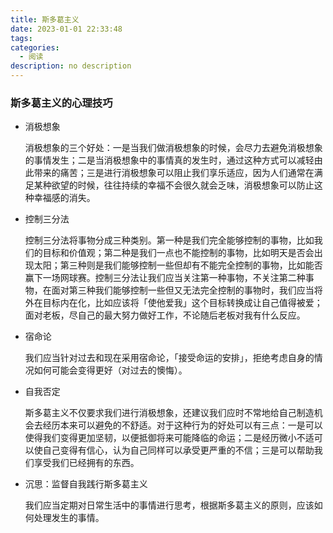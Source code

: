 ```yaml
---
title: 斯多葛主义
date: 2023-01-01 22:33:48
tags:
categories:
  - 阅读
description: no description 
---
```


### 斯多葛主义的心理技巧

- 消极想象
    
    消极想象的三个好处：一是当我们做消极想象的时候，会尽力去避免消极想象的事情发生；二是当消极想象中的事情真的发生时，通过这种方式可以减轻由此带来的痛苦；三是进行消极想象可以阻止我们享乐适应，因为人们通常在满足某种欲望的时候，往往持续的幸福不会很久就会乏味，消极想象可以防止这种幸福感的消失。
    
- 控制三分法
    
    控制三分法将事物分成三种类别。第一种是我们完全能够控制的事物，比如我们的目标和价值观；第二种是我们一点也不能控制的事物，比如明天是否会出现太阳；第三种则是我们能够控制一些但却有不能完全控制的事物，比如能否赢下一场网球赛。控制三分法让我们应当关注第一种事物，不关注第二种事物，在面对第三种我们能够控制一些但又无法完全控制的事物时，我们应当将外在目标内在化，比如应该将「使他爱我」这个目标转换成让自己值得被爱；面对老板，尽自己的最大努力做好工作，不论随后老板对我有什么反应。
    
- 宿命论
    
    我们应当针对过去和现在采用宿命论，「接受命运的安排」，拒绝考虑自身的情况如何可能会变得更好（对过去的懊悔）。
    
- 自我否定
    
    斯多葛主义不仅要求我们进行消极想象，还建议我们应时不常地给自己制造机会去经历本来可以避免的不舒适。对于这种行为的好处可以有三点：一是可以使得我们变得更加坚韧，以便抵御将来可能降临的命运；二是经历微小不适可以使自己变得有信心，认为自己同样可以承受更严重的不信；三是可以帮助我们享受我们已经拥有的东西。
    
- 沉思：监督自我践行斯多葛主义
    
    我们应当定期对日常生活中的事情进行思考，根据斯多葛主义的原则，应该如何处理发生的事情。